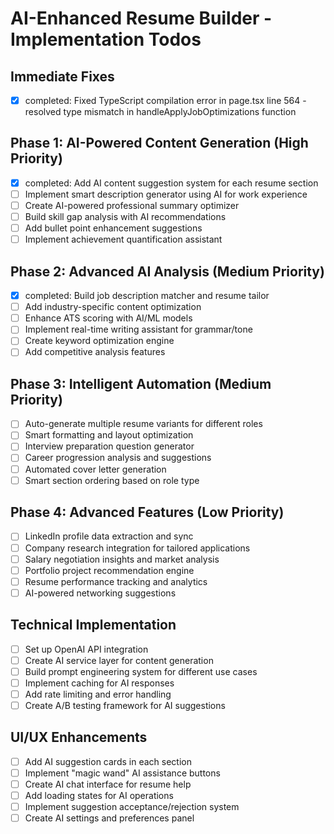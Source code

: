 # AI-Enhanced Resume Builder - Implementation Todos

## Immediate Fixes
- [x] completed: Fixed TypeScript compilation error in page.tsx line 564 - resolved type mismatch in handleApplyJobOptimizations function

## Phase 1: AI-Powered Content Generation (High Priority)
- [x] completed: Add AI content suggestion system for each resume section
- [ ] Implement smart description generator using AI for work experience
- [ ] Create AI-powered professional summary optimizer
- [ ] Build skill gap analysis with AI recommendations
- [ ] Add bullet point enhancement suggestions
- [ ] Implement achievement quantification assistant

## Phase 2: Advanced AI Analysis (Medium Priority)
- [x] completed: Build job description matcher and resume tailor
- [ ] Add industry-specific content optimization
- [ ] Enhance ATS scoring with AI/ML models
- [ ] Implement real-time writing assistant for grammar/tone
- [ ] Create keyword optimization engine
- [ ] Add competitive analysis features

## Phase 3: Intelligent Automation (Medium Priority)
- [ ] Auto-generate multiple resume variants for different roles
- [ ] Smart formatting and layout optimization
- [ ] Interview preparation question generator
- [ ] Career progression analysis and suggestions
- [ ] Automated cover letter generation
- [ ] Smart section ordering based on role type

## Phase 4: Advanced Features (Low Priority)
- [ ] LinkedIn profile data extraction and sync
- [ ] Company research integration for tailored applications
- [ ] Salary negotiation insights and market analysis
- [ ] Portfolio project recommendation engine
- [ ] Resume performance tracking and analytics
- [ ] AI-powered networking suggestions

## Technical Implementation
- [ ] Set up OpenAI API integration
- [ ] Create AI service layer for content generation
- [ ] Build prompt engineering system for different use cases
- [ ] Implement caching for AI responses
- [ ] Add rate limiting and error handling
- [ ] Create A/B testing framework for AI suggestions

## UI/UX Enhancements
- [ ] Add AI suggestion cards in each section
- [ ] Implement "magic wand" AI assistance buttons
- [ ] Create AI chat interface for resume help
- [ ] Add loading states for AI operations
- [ ] Implement suggestion acceptance/rejection system
- [ ] Create AI settings and preferences panel
